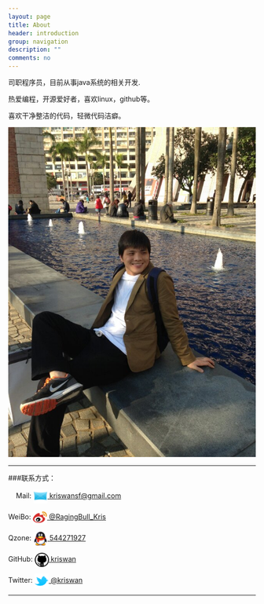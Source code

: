 ```yaml
---
layout: page
title: About
header: introduction
group: navigation
description: ""
comments: no
---
```


司职程序员，目前从事java系统的相关开发.

热爱编程，开源爱好者，喜欢linux，github等。

喜欢干净整洁的代码，轻微代码洁癖。

![图片](/assets/images/kriswan.jpg)


----

###联系方式：

&nbsp; &nbsp; Mail: [<img src="/assets/images/mail.png" width="29" height="29" style="display:inline-block;vertical-align:middle"> kriswansf@gmail.com](mailto:kriswansf@gmail.com)

WeiBo: [<img src="/assets/images/weibo.png" width="29" height="29" style="display:inline-block;vertical-align:middle"> @RagingBull_Kris](http://weibo.com/ragingbullkris)

Qzone: [<img src="/assets/images/QQ.png" width="29" height="29" style="display:inline-block;vertical-align:middle"> 544271927](http://user.qzone.qq.com/544271927)

GitHub: [<img src="/assets/images/github.png" width="29" height="29" style="display:inline-block;vertical-align:middle"> kriswan](https://github.com/kriswan)

Twitter: [<img src="/assets/images/twitter.png" width="29" height="29" style="display:inline-block;vertical-align:middle"> @kriswan](https://twitter.com/icanshutup)

----